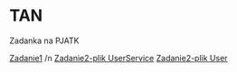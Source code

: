# TAN
Zadanka na PJATK

[Zadanie1](https://github.com/wiktorowczarek/TAN/blob/main/Zadanie1/Zadanie1.cs) /n
[Zadanie2-plik UserService](https://github.com/wiktorowczarek/TAN/blob/main/Zadanie2/LegacyApp/UserService.cs)
[Zadanie2-plik User](https://github.com/wiktorowczarek/TAN/blob/main/Zadanie2/LegacyApp/User.cs)
